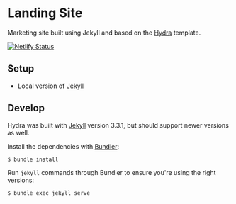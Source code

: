 # Landing Site

Marketing site built using Jekyll and based on the [Hydra](https://github.com/CloudCannon/hydra-jekyll-template) template.

[![Netlify Status](https://api.netlify.com/api/v1/badges/0fcd5870-4e25-4533-a300-155bc1f417ec/deploy-status)](https://app.netlify.com/sites/practical-kirch-31d450/deploys)

## Setup

* Local version of [Jekyll](https://jekyllrb.com/docs/installation/)

## Develop

Hydra was built with [Jekyll](http://jekyllrb.com/) version 3.3.1, but should support newer versions as well.

Install the dependencies with [Bundler](http://bundler.io/):

~~~bash
$ bundle install
~~~

Run `jekyll` commands through Bundler to ensure you're using the right versions:

~~~bash
$ bundle exec jekyll serve
~~~